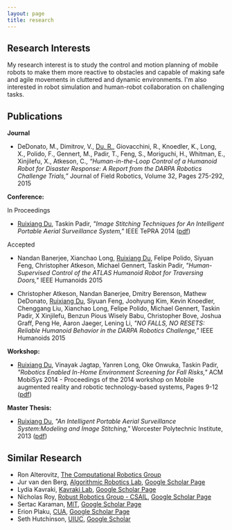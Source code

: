 ```yaml
---
layout: page
title: research
---
```


## Research Interests

My research interest is to study the control and motion planning of mobile robots to make them more reactive to obstacles and capable of making safe and agile movements in cluttered and dynamic environments. I'm also interested in robot simulation and human-robot collaboration on challenging tasks.

## Publications

**Journal**

* DeDonato, M., Dimitrov, V., <u>Du, R.</u>, Giovacchini, R., Knoedler, K., Long, X., Polido, F., Gennert, M., Padir, T., Feng, S., Moriguchi, H., Whitman, E., Xinjilefu, X., Atkeson, C., *“Human-in-the-Loop Control of a Humanoid Robot for Disaster Response: A Report from the DARPA Robotics Challenge Trials,”* Journal of Field Robotics, Volume 32, Pages 275-292, 2015

**Conference:**

In Proceedings

* <u>Ruixiang Du</u>, Taskin Padir, *"Image Stitching Techniques for An Intelligent Portable Aerial Surveillance System,"* IEEE TePRA 2014 ([pdf]())

Accepted

* Nandan Banerjee, Xianchao Long, <u>Ruixiang Du</u>, Felipe Polido, Siyuan Feng, Christopher Atkeson, Michael Gennert, Taskin Padir, *"Human-Supervised Control of the ATLAS Humanoid Robot for Traversing Doors,"* IEEE Humanoids 2015

* Christopher Atkeson, Nandan Banerjee, Dmitry Berenson, Mathew DeDonato, <u>Ruixiang Du</u>, Siyuan Feng, Joohyung Kim, Kevin Knoedler, Chenggang Liu, Xianchao Long, Felipe Polido, Michael Gennert, Taskin Padir, X Xinjilefu, Benzun Pious Wisely Babu, Christopher Bove, Joshua Graff, Peng He, Aaron Jaeger, Lening Li, *"NO FALLS, NO RESETS: Reliable Humanoid Behavior in the DARPA Robotics Challenge,"* IEEE Humanoids 2015

**Workshop:**

* <u>Ruixiang Du</u>, Vinayak Jagtap, Yanren Long, Oke Onwuka, Taskin Padir, *"Robotics Enabled In-Home Environment Screening for Fall Risks,"* ACM MobiSys 2014 - Proceedings of the 2014 workshop on Mobile augmented reality and robotic technology-based systems, Pages 9-12 ([pdf]())

**Master Thesis:**

* <u>Ruixiang Du</u>, *"An Intelligent Portable Aerial Surveillance System:Modeling and Image Stitching,"* Worcester Polytechnic Institute, 2013 ([pdf](http://www.wpi.edu/Pubs/ETD/Available/etd-052913-120432/unrestricted/rdu.pdf))

## Similar Research

* Ron Alterovitz, [The Computational Robotics Group](http://robotics.cs.unc.edu/publications.html)
* Jur van den Berg, [Algorithmic Robotics Lab](http://arl.cs.utah.edu/pubs/), [Google Scholar Page](https://scholar.google.com/citations?user=VjsNXysAAAAJ)
* Lydia Kavraki, [Kavraki Lab](http://www.kavrakilab.org/robotics/), [Google Scholar Page](https://scholar.google.com/citations?user=Q6pxNZYAAAAJ&hl=en)
* Nicholas Roy, [Robust Robotics Group - CSAIL](http://groups.csail.mit.edu/rrg/index.php?n=Main.Publications), [Google Scholar Page](https://scholar.google.com/citations?user=aM3i_9oAAAAJ&hl=en&oi=ao)
* Sertac Karaman, [MIT](http://sertac.scripts.mit.edu/web/index.html), [Google Scholar Page](https://scholar.google.com/citations?user=Vu-Zb7EAAAAJ&hl=en)
* Erion Plaku, [CUA](http://faculty.cua.edu/plaku/Publications.html), [Google Scholar Page](https://scholar.google.com/citations?user=DK3QY9sAAAAJ&hl=en)
* Seth Hutchinson, [UIUC](http://www-cvr.ai.uiuc.edu/~seth/res.php?u=home), [Google Scholar](https://scholar.google.com/citations?user=-JPZ21IAAAAJ&hl=en)
